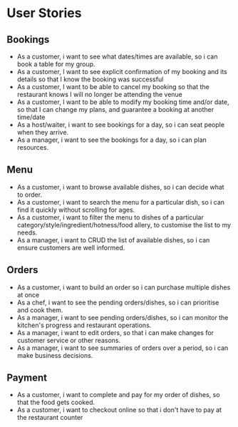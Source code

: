 # User Stories

## Bookings

- As a customer, i want to see what dates/times are available, so i can book a table for my group.
- As a customer, I want to see explicit confirmation of my booking and its details so that I know the booking was successful
- As a customer, I want to be able to cancel my booking so that the restaurant knows I will no longer be attending the venue
- As a customer, I want to be able to modify my booking time and/or date, so that I can change my plans, and guarantee a booking at another time/date
- As a host/waiter, i want to see bookings for a day, so i can seat people when they arrive.
- As a manager, i want to see the bookings for a day, so i can plan resources.

## Menu

- As a customer, i want to browse available dishes, so i can decide what to order.
- As a customer, i want to search the menu for a particular dish, so i can find it quickly without scrolling for ages.
- As a customer, i want to filter the menu to dishes of a particular category/style/ingredient/hotness/food allery, to customise the list to my needs.
- As a manager, i want to CRUD the list of available dishes, so i can ensure customers are well informed.

## Orders

- As a customer, i want to build an order so i can purchase multiple dishes at once
- As a chef, i want to see the pending orders/dishes, so i can prioritise and cook them.
- As a manager, i want to see pending orders/dishes, so i can monitor the kitchen's progress and restaurant operations.
- As a manager, i want to edit orders, so that i can make changes for customer service or other reasons.
- As a manager, i want to see summaries of orders over a period, so i can make business decisions.

## Payment

- As a customer, i want to complete and pay for my order of dishes, so that the food gets cooked.
- As a customer, i want to checkout online so that i don't have to pay at the restaurant counter
